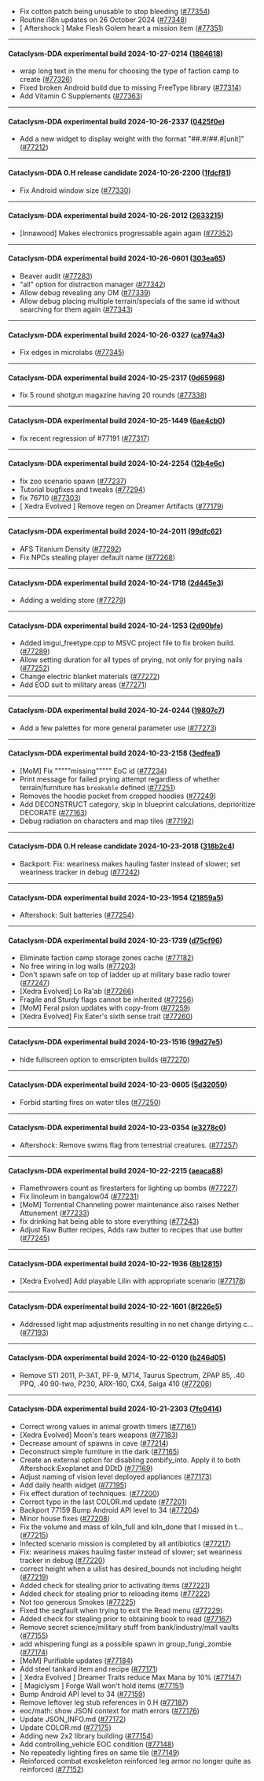 * Fix cotton patch being unusable to stop bleeding ([#77354](https://github.com/CleverRaven/Cataclysm-DDA/pull/77354))
* Routine i18n updates on 26 October 2024 ([#77348](https://github.com/CleverRaven/Cataclysm-DDA/pull/77348))
* [ Aftershock ] Make Flesh Golem heart a mission item ([#77351](https://github.com/CleverRaven/Cataclysm-DDA/pull/77351))

---

#### Cataclysm-DDA experimental build 2024-10-27-0214 ([1864618](https://github.com/CleverRaven/Cataclysm-DDA/releases/tag/cdda-experimental-2024-10-27-0214))

* wrap long text in the menu for choosing the type of faction camp to create ([#77326](https://github.com/CleverRaven/Cataclysm-DDA/pull/77326))
* Fixed broken Android build due to missing FreeType library ([#77314](https://github.com/CleverRaven/Cataclysm-DDA/pull/77314))
* Add Vitamin C Supplements ([#77363](https://github.com/CleverRaven/Cataclysm-DDA/pull/77363))

---

#### Cataclysm-DDA experimental build 2024-10-26-2337 ([0425f0e](https://github.com/CleverRaven/Cataclysm-DDA/releases/tag/cdda-experimental-2024-10-26-2337))

* Add a new widget to display weight with the format "##.#/##.#[unit]" ([#77212](https://github.com/CleverRaven/Cataclysm-DDA/pull/77212))

---

#### Cataclysm-DDA 0.H release candidate 2024-10-26-2200 ([1fdcf81](https://github.com/CleverRaven/Cataclysm-DDA/releases/tag/cdda-0.H-2024-10-26-2200))

* Fix Android window size ([#77330](https://github.com/CleverRaven/Cataclysm-DDA/pull/77330))

---

#### Cataclysm-DDA experimental build 2024-10-26-2012 ([2633215](https://github.com/CleverRaven/Cataclysm-DDA/releases/tag/cdda-experimental-2024-10-26-2012))

* [Innawood] Makes electronics progressable again again ([#77352](https://github.com/CleverRaven/Cataclysm-DDA/pull/77352))

---

#### Cataclysm-DDA experimental build 2024-10-26-0601 ([303ea65](https://github.com/CleverRaven/Cataclysm-DDA/releases/tag/cdda-experimental-2024-10-26-0601))

* Beaver audit ([#77283](https://github.com/CleverRaven/Cataclysm-DDA/pull/77283))
* "all" option for distraction manager ([#77342](https://github.com/CleverRaven/Cataclysm-DDA/pull/77342))
* Allow debug revealing any OM ([#77339](https://github.com/CleverRaven/Cataclysm-DDA/pull/77339))
* Allow debug placing multiple terrain/specials of the same id without searching for them again ([#77343](https://github.com/CleverRaven/Cataclysm-DDA/pull/77343))

---

#### Cataclysm-DDA experimental build 2024-10-26-0327 ([ca974a3](https://github.com/CleverRaven/Cataclysm-DDA/releases/tag/cdda-experimental-2024-10-26-0327))

* Fix edges in microlabs ([#77345](https://github.com/CleverRaven/Cataclysm-DDA/pull/77345))

---

#### Cataclysm-DDA experimental build 2024-10-25-2317 ([0d65968](https://github.com/CleverRaven/Cataclysm-DDA/releases/tag/cdda-experimental-2024-10-25-2317))

* fix 5 round shotgun magazine having 20 rounds ([#77338](https://github.com/CleverRaven/Cataclysm-DDA/pull/77338))

---

#### Cataclysm-DDA experimental build 2024-10-25-1449 ([6ae4cb0](https://github.com/CleverRaven/Cataclysm-DDA/releases/tag/cdda-experimental-2024-10-25-1449))

* fix recent regression of #77191 ([#77317](https://github.com/CleverRaven/Cataclysm-DDA/pull/77317))

---

#### Cataclysm-DDA experimental build 2024-10-24-2254 ([12b4e6c](https://github.com/CleverRaven/Cataclysm-DDA/releases/tag/cdda-experimental-2024-10-24-2254))

* fix zoo scenario spawn ([#77237](https://github.com/CleverRaven/Cataclysm-DDA/pull/77237))
* Tutorial bugfixes and tweaks ([#77294](https://github.com/CleverRaven/Cataclysm-DDA/pull/77294))
* fix 76710 ([#77303](https://github.com/CleverRaven/Cataclysm-DDA/pull/77303))
* [ Xedra Evolved ] Remove regen on Dreamer Artifacts ([#77179](https://github.com/CleverRaven/Cataclysm-DDA/pull/77179))

---

#### Cataclysm-DDA experimental build 2024-10-24-2011 ([99dfc62](https://github.com/CleverRaven/Cataclysm-DDA/releases/tag/cdda-experimental-2024-10-24-2011))

* AFS Titanium Density ([#77292](https://github.com/CleverRaven/Cataclysm-DDA/pull/77292))
* Fix NPCs stealing player default name ([#77268](https://github.com/CleverRaven/Cataclysm-DDA/pull/77268))

---

#### Cataclysm-DDA experimental build 2024-10-24-1718 ([2d445e3](https://github.com/CleverRaven/Cataclysm-DDA/releases/tag/cdda-experimental-2024-10-24-1718))

* Adding a welding store ([#77279](https://github.com/CleverRaven/Cataclysm-DDA/pull/77279))

---

#### Cataclysm-DDA experimental build 2024-10-24-1253 ([2d90bfe](https://github.com/CleverRaven/Cataclysm-DDA/releases/tag/cdda-experimental-2024-10-24-1253))

* Added imgui_freetype.cpp to MSVC project file to fix broken build. ([#77289](https://github.com/CleverRaven/Cataclysm-DDA/pull/77289))
* Allow setting duration for all types of prying, not only for prying nails ([#77252](https://github.com/CleverRaven/Cataclysm-DDA/pull/77252))
* Change electric blanket materials ([#77272](https://github.com/CleverRaven/Cataclysm-DDA/pull/77272))
* Add EOD suit to military areas ([#77271](https://github.com/CleverRaven/Cataclysm-DDA/pull/77271))

---

#### Cataclysm-DDA experimental build 2024-10-24-0244 ([19807c7](https://github.com/CleverRaven/Cataclysm-DDA/releases/tag/cdda-experimental-2024-10-24-0244))

* Add a few palettes for more general parameter use ([#77273](https://github.com/CleverRaven/Cataclysm-DDA/pull/77273))

---

#### Cataclysm-DDA experimental build 2024-10-23-2158 ([3edfea1](https://github.com/CleverRaven/Cataclysm-DDA/releases/tag/cdda-experimental-2024-10-23-2158))

* [MoM] Fix """""missing""""" EoC id ([#77234](https://github.com/CleverRaven/Cataclysm-DDA/pull/77234))
* Print message for failed prying attempt regardless of whether terrain/furniture has `breakable` defined ([#77251](https://github.com/CleverRaven/Cataclysm-DDA/pull/77251))
* Removes the hoodie pocket from cropped hoodies ([#77249](https://github.com/CleverRaven/Cataclysm-DDA/pull/77249))
* Add DECONSTRUCT category, skip in blueprint calculations, deprioritize DECORATE ([#77163](https://github.com/CleverRaven/Cataclysm-DDA/pull/77163))
* Debug radiation on characters and map tiles ([#77192](https://github.com/CleverRaven/Cataclysm-DDA/pull/77192))

---

#### Cataclysm-DDA 0.H release candidate 2024-10-23-2018 ([318b2c4](https://github.com/CleverRaven/Cataclysm-DDA/releases/tag/cdda-0.H-2024-10-23-2018))

* Backport: Fix: weariness makes hauling faster instead of slower; set weariness tracker in debug ([#77242](https://github.com/CleverRaven/Cataclysm-DDA/pull/77242))

---

#### Cataclysm-DDA experimental build 2024-10-23-1954 ([21859a5](https://github.com/CleverRaven/Cataclysm-DDA/releases/tag/cdda-experimental-2024-10-23-1954))

* Aftershock: Suit batteries ([#77254](https://github.com/CleverRaven/Cataclysm-DDA/pull/77254))

---

#### Cataclysm-DDA experimental build 2024-10-23-1739 ([d75cf96](https://github.com/CleverRaven/Cataclysm-DDA/releases/tag/cdda-experimental-2024-10-23-1739))

* Eliminate faction camp storage zones cache ([#77182](https://github.com/CleverRaven/Cataclysm-DDA/pull/77182))
* No free wiring in log walls ([#77203](https://github.com/CleverRaven/Cataclysm-DDA/pull/77203))
* Don't spawn safe on top of ladder up at military base radio tower ([#77247](https://github.com/CleverRaven/Cataclysm-DDA/pull/77247))
* [Xedra Evolved] Lo Ra'ab ([#77266](https://github.com/CleverRaven/Cataclysm-DDA/pull/77266))
* Fragile and Sturdy flags cannot be inherited ([#77256](https://github.com/CleverRaven/Cataclysm-DDA/pull/77256))
* [MoM] Feral psion updates with copy-from ([#77259](https://github.com/CleverRaven/Cataclysm-DDA/pull/77259))
* [Xedra Evolved] Fix Eater's sixth sense trait ([#77260](https://github.com/CleverRaven/Cataclysm-DDA/pull/77260))

---

#### Cataclysm-DDA experimental build 2024-10-23-1516 ([99d27e5](https://github.com/CleverRaven/Cataclysm-DDA/releases/tag/cdda-experimental-2024-10-23-1516))

* hide fullscreen option to emscripten builds ([#77270](https://github.com/CleverRaven/Cataclysm-DDA/pull/77270))

---

#### Cataclysm-DDA experimental build 2024-10-23-0605 ([5d32050](https://github.com/CleverRaven/Cataclysm-DDA/releases/tag/cdda-experimental-2024-10-23-0605))

* Forbid starting fires on water tiles ([#77250](https://github.com/CleverRaven/Cataclysm-DDA/pull/77250))

---

#### Cataclysm-DDA experimental build 2024-10-23-0354 ([e3278c0](https://github.com/CleverRaven/Cataclysm-DDA/releases/tag/cdda-experimental-2024-10-23-0354))

* Aftershock: Remove swims flag from terrestrial creatures. ([#77257](https://github.com/CleverRaven/Cataclysm-DDA/pull/77257))

---

#### Cataclysm-DDA experimental build 2024-10-22-2215 ([aeaca88](https://github.com/CleverRaven/Cataclysm-DDA/releases/tag/cdda-experimental-2024-10-22-2215))

* Flamethrowers count as firestarters for lighting up bombs ([#77227](https://github.com/CleverRaven/Cataclysm-DDA/pull/77227))
* Fix linoleum in bangalow04 ([#77231](https://github.com/CleverRaven/Cataclysm-DDA/pull/77231))
* [MoM] Torrential Channeling power maintenance also raises Nether Attunement ([#77233](https://github.com/CleverRaven/Cataclysm-DDA/pull/77233))
* fix drinking hat being able to store everything ([#77243](https://github.com/CleverRaven/Cataclysm-DDA/pull/77243))
* Adjust Raw Butter recipes, Adds raw butter to recipes that use butter ([#77245](https://github.com/CleverRaven/Cataclysm-DDA/pull/77245))

---

#### Cataclysm-DDA experimental build 2024-10-22-1936 ([8b12815](https://github.com/CleverRaven/Cataclysm-DDA/releases/tag/cdda-experimental-2024-10-22-1936))

* [Xedra Evolved] Add playable Lilin with appropriate scenario ([#77178](https://github.com/CleverRaven/Cataclysm-DDA/pull/77178))

---

#### Cataclysm-DDA experimental build 2024-10-22-1601 ([8f226e5](https://github.com/CleverRaven/Cataclysm-DDA/releases/tag/cdda-experimental-2024-10-22-1601))

* Addressed light map adjustments resulting in no net change dirtying c… ([#77193](https://github.com/CleverRaven/Cataclysm-DDA/pull/77193))

---

#### Cataclysm-DDA experimental build 2024-10-22-0120 ([b246d05](https://github.com/CleverRaven/Cataclysm-DDA/releases/tag/cdda-experimental-2024-10-22-0120))

* Remove STI 2011, P-3AT, PF-9, M714, Taurus Spectrum, ZPAP 85, .40 PPQ, .40 90-two, P230, ARX-160, CX4, Saiga 410 ([#77206](https://github.com/CleverRaven/Cataclysm-DDA/pull/77206))

---

#### Cataclysm-DDA experimental build 2024-10-21-2303 ([7fc0414](https://github.com/CleverRaven/Cataclysm-DDA/releases/tag/cdda-experimental-2024-10-21-2303))

* Correct wrong values in animal growth timers ([#77161](https://github.com/CleverRaven/Cataclysm-DDA/pull/77161))
* [Xedra Evolved] Moon's tears weapons ([#77183](https://github.com/CleverRaven/Cataclysm-DDA/pull/77183))
* Decrease amount of spawns in cave ([#77214](https://github.com/CleverRaven/Cataclysm-DDA/pull/77214))
* Deconstruct simple furniture in the dark ([#77165](https://github.com/CleverRaven/Cataclysm-DDA/pull/77165))
* Create an external option for disabling zombify_into. Apply it to both Aftershock:Exoplanet and DDtD ([#77169](https://github.com/CleverRaven/Cataclysm-DDA/pull/77169))
* Adjust naming of vision level deployed appliances ([#77173](https://github.com/CleverRaven/Cataclysm-DDA/pull/77173))
* Add daily health widget ([#77195](https://github.com/CleverRaven/Cataclysm-DDA/pull/77195))
* Fix effect duration of techniques. ([#77200](https://github.com/CleverRaven/Cataclysm-DDA/pull/77200))
* Correct typo in the last COLOR.md update ([#77201](https://github.com/CleverRaven/Cataclysm-DDA/pull/77201))
* Backport 77159 Bump Android API level to 34 ([#77204](https://github.com/CleverRaven/Cataclysm-DDA/pull/77204))
* Minor house fixes ([#77208](https://github.com/CleverRaven/Cataclysm-DDA/pull/77208))
* Fix the volume and mass of kiln_full and kiln_done that I missed in t… ([#77215](https://github.com/CleverRaven/Cataclysm-DDA/pull/77215))
* Infected scenario mission is completed by all antibiotics ([#77217](https://github.com/CleverRaven/Cataclysm-DDA/pull/77217))
* Fix: weariness makes hauling faster instead of slower; set weariness tracker in debug ([#77220](https://github.com/CleverRaven/Cataclysm-DDA/pull/77220))
* correct height when a uilist has desired_bounds not including height ([#77219](https://github.com/CleverRaven/Cataclysm-DDA/pull/77219))
* Added check for stealing prior to activating items ([#77221](https://github.com/CleverRaven/Cataclysm-DDA/pull/77221))
* Added check for stealing prior to reloading items ([#77222](https://github.com/CleverRaven/Cataclysm-DDA/pull/77222))
* Not too generous Smokes ([#77225](https://github.com/CleverRaven/Cataclysm-DDA/pull/77225))
* Fixed the segfault when trying to exit the Read menu ([#77229](https://github.com/CleverRaven/Cataclysm-DDA/pull/77229))
* Added check for stealing prior to obtaining book to read ([#77167](https://github.com/CleverRaven/Cataclysm-DDA/pull/77167))
* Remove secret science/military stuff from bank/industry/mall vaults ([#77155](https://github.com/CleverRaven/Cataclysm-DDA/pull/77155))
* add whispering fungi as a possible spawn in group_fungi_zombie ([#77174](https://github.com/CleverRaven/Cataclysm-DDA/pull/77174))
* [MoM] Purifiable updates ([#77184](https://github.com/CleverRaven/Cataclysm-DDA/pull/77184))
* Add steel tankard item and recipe ([#77171](https://github.com/CleverRaven/Cataclysm-DDA/pull/77171))
* [ Xedra Evolved ] Dreamer Traits reduce Max Mana by 10% ([#77147](https://github.com/CleverRaven/Cataclysm-DDA/pull/77147))
* [ Magiclysm ] Forge Wall won't hold items ([#77151](https://github.com/CleverRaven/Cataclysm-DDA/pull/77151))
* Bump Android API level to 34 ([#77159](https://github.com/CleverRaven/Cataclysm-DDA/pull/77159))
* Remove leftover leg stub references in 0.H ([#77187](https://github.com/CleverRaven/Cataclysm-DDA/pull/77187))
* eoc/math: show JSON context for math errors ([#77176](https://github.com/CleverRaven/Cataclysm-DDA/pull/77176))
* Update JSON_INFO.md ([#77172](https://github.com/CleverRaven/Cataclysm-DDA/pull/77172))
* Update COLOR.md ([#77175](https://github.com/CleverRaven/Cataclysm-DDA/pull/77175))
* Adding new 2x2 library building ([#77154](https://github.com/CleverRaven/Cataclysm-DDA/pull/77154))
* Add controlling_vehicle EOC condition ([#77148](https://github.com/CleverRaven/Cataclysm-DDA/pull/77148))
* No repeatedly lighting fires on same tile ([#77149](https://github.com/CleverRaven/Cataclysm-DDA/pull/77149))
* Reinforced combat exoskeleton reinforced leg armor no longer quite as reinforced ([#77152](https://github.com/CleverRaven/Cataclysm-DDA/pull/77152))
